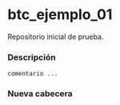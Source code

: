 # btc_ejemplo_01
Repositorio inicial de prueba.

### Descripción
```
comentario ...
```

### Nueva cabecera

